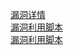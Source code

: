 [漏洞详情](https://www.exploit-db.com/exploits/40847)  
[漏洞利用脚本](https://github.com/FireFart/dirtycow)  
[漏洞利用脚本](https://github.com/gbonacini/CVE-2016-5195)

